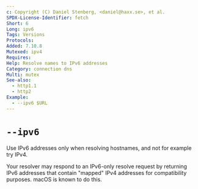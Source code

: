 ```yaml
---
c: Copyright (C) Daniel Stenberg, <daniel@haxx.se>, et al.
SPDX-License-Identifier: fetch
Short: 6
Long: ipv6
Tags: Versions
Protocols:
Added: 7.10.8
Mutexed: ipv4
Requires:
Help: Resolve names to IPv6 addresses
Category: connection dns
Multi: mutex
See-also:
  - http1.1
  - http2
Example:
  - --ipv6 $URL
---
```


# `--ipv6`

Use IPv6 addresses only when resolving hostnames, and not for example try
IPv4.

Your resolver may respond to an IPv6-only resolve request by returning IPv6
addresses that contain "mapped" IPv4 addresses for compatibility purposes.
macOS is known to do this.
